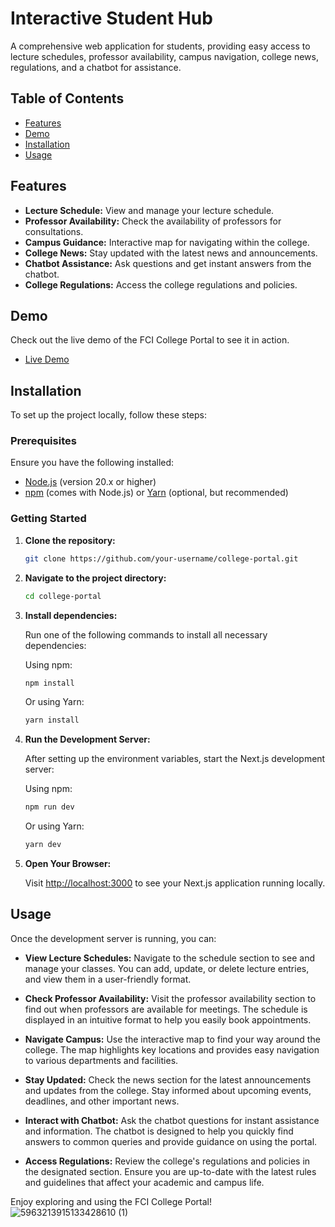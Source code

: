 # Interactive Student Hub

A comprehensive web application for students, providing easy access to lecture schedules, professor availability, campus navigation, college news, regulations, and a chatbot for assistance.

## Table of Contents

- [Features](#features)
- [Demo](#demo)
- [Installation](#installation)
- [Usage](#usage)

## Features

- **Lecture Schedule:** View and manage your lecture schedule.
- **Professor Availability:** Check the availability of professors for consultations.
- **Campus Guidance:** Interactive map for navigating within the college.
- **College News:** Stay updated with the latest news and announcements.
- **Chatbot Assistance:** Ask questions and get instant answers from the chatbot.
- **College Regulations:** Access the college regulations and policies.

## Demo

Check out the live demo of the FCI College Portal to see it in action.
- [Live Demo](https://drive.google.com/drive/u/1/folders/1wg6PH9AXGfSqGREuWeGjGN-WIIQHlgdm)

## Installation

To set up the project locally, follow these steps:

### Prerequisites

Ensure you have the following installed:

- [Node.js](https://nodejs.org/) (version 20.x or higher)
- [npm](https://www.npmjs.com/) (comes with Node.js) or [Yarn](https://yarnpkg.com/) (optional, but recommended)

### Getting Started

1. **Clone the repository:**

    ```bash
    git clone https://github.com/your-username/college-portal.git
    ```

2. **Navigate to the project directory:**

    ```bash
    cd college-portal
    ```

3. **Install dependencies:**

    Run one of the following commands to install all necessary dependencies:

    Using npm:

    ```bash
    npm install
    ```

    Or using Yarn:

    ```bash
    yarn install
    ```

4. **Run the Development Server:**

    After setting up the environment variables, start the Next.js development server:

    Using npm:

    ```bash
    npm run dev
    ```

    Or using Yarn:

    ```bash
    yarn dev
    ```

5. **Open Your Browser:**

    Visit [http://localhost:3000](http://localhost:3000) to see your Next.js application running locally.


## Usage

Once the development server is running, you can:

- **View Lecture Schedules:** Navigate to the schedule section to see and manage your classes. You can add, update, or delete lecture entries, and view them in a user-friendly format.

- **Check Professor Availability:** Visit the professor availability section to find out when professors are available for meetings. The schedule is displayed in an intuitive format to help you easily book appointments.

- **Navigate Campus:** Use the interactive map to find your way around the college. The map highlights key locations and provides easy navigation to various departments and facilities.

- **Stay Updated:** Check the news section for the latest announcements and updates from the college. Stay informed about upcoming events, deadlines, and other important news.

- **Interact with Chatbot:** Ask the chatbot questions for instant assistance and information. The chatbot is designed to help you quickly find answers to common queries and provide guidance on using the portal.

- **Access Regulations:** Review the college's regulations and policies in the designated section. Ensure you are up-to-date with the latest rules and guidelines that affect your academic and campus life.

Enjoy exploring and using the FCI College Portal!
![5963213915133428610 (1)](https://github.com/user-attachments/assets/cc4af5ec-d535-48f9-9fed-b98251c562bc)
